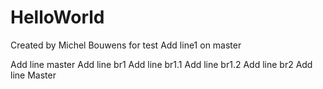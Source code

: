 # HelloWorld

Created by Michel Bouwens for test
Add line1 on master

Add line master
Add line br1
Add line br1.1
Add line br1.2
Add line br2
Add line Master
